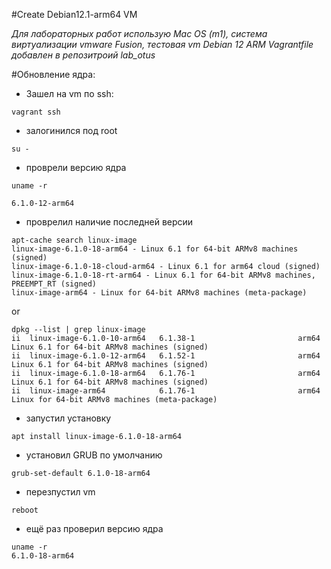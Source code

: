 #Create Debian12.1-arm64 VM

*Для лабораторных работ использую Mac OS (m1), система виртуализации vmware Fusion, тестовая vm Debian 12 ARM*
*Vagrantfile добавлен в репозитроий lab_otus*

#Обновление ядра:

- Зашел на vm по ssh:
```
vagrant ssh
```

- залогинился под root
```
su -
```

- проврели версию ядра 
```
uname -r

6.1.0-12-arm64
```

- проврелил наличие последней версии
```
apt-cache search linux-image
linux-image-6.1.0-18-arm64 - Linux 6.1 for 64-bit ARMv8 machines (signed)
linux-image-6.1.0-18-cloud-arm64 - Linux 6.1 for arm64 cloud (signed)
linux-image-6.1.0-18-rt-arm64 - Linux 6.1 for 64-bit ARMv8 machines, PREEMPT_RT (signed)
linux-image-arm64 - Linux for 64-bit ARMv8 machines (meta-package)
```
or
```
dpkg --list | grep linux-image
ii  linux-image-6.1.0-10-arm64   6.1.38-1                       arm64        Linux 6.1 for 64-bit ARMv8 machines (signed)
ii  linux-image-6.1.0-12-arm64   6.1.52-1                       arm64        Linux 6.1 for 64-bit ARMv8 machines (signed)
ii  linux-image-6.1.0-18-arm64   6.1.76-1                       arm64        Linux 6.1 for 64-bit ARMv8 machines (signed)
ii  linux-image-arm64            6.1.76-1                       arm64        Linux for 64-bit ARMv8 machines (meta-package)
```

- запустил установку
```
apt install linux-image-6.1.0-18-arm64
```

- установил GRUB по умолчанию
```
grub-set-default 6.1.0-18-arm64
```

- перезпустил  vm
```
reboot
```

- ещё раз проверил версию ядра
```
uname -r
6.1.0-18-arm64
```
